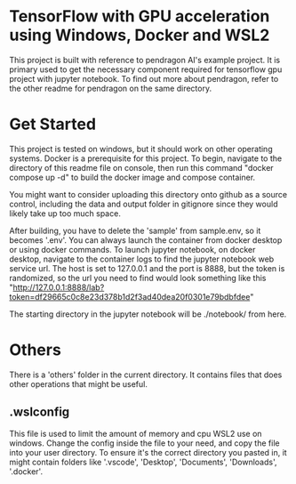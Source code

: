 
# TensorFlow with GPU acceleration using Windows, Docker and WSL2

This project is built with reference to pendragon AI's example project. It is primary used to get the necessary component required for tensorflow gpu project with jupyter notebook. To find out more about pendragon, refer to the other readme for pendragon on the same directory.

# Get Started

This project is tested on windows, but it should work on other operating systems. Docker is a prerequisite for this project. To begin, navigate to the directory of this readme file on console, then run this command "docker compose up -d" to build the docker image and compose container.

You might want to consider uploading this directory onto github as a source control, including the data and output folder in gitignore since they would likely take up too much space.

After building, you have to delete the 'sample' from sample.env, so it becomes '.env'. You can always launch the container from docker desktop or using docker commands.
To launch jupyter notebook, on docker desktop, navigate to the container logs to find the jupyter notebook web service url. The host is set to 127.0.0.1 and the port is 8888, but the token is randomized, so the url you need to find would look something like this "http://127.0.0.1:8888/lab?token=df29665c0c8e23d378b1d2f3ad40dea20f0301e79bdbfdee"

The starting directory in the jupyter notebook will be ./notebook/ from here.

# Others

There is a 'others' folder in the current directory. It contains files that does other operations that might be useful.

## .wslconfig

This file is used to limit the amount of memory and cpu WSL2 use on windows. Change the config inside the file to your need, and copy the file into your user directory. To ensure it's the correct directory you pasted in, it might contain folders like '.vscode', 'Desktop', 'Documents', 'Downloads', '.docker'.



